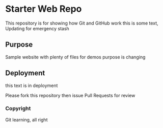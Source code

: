 # Starter Web Repo

This repository is for showing how Git and GitHub work
this is some text, Updating for emergency stash

## Purpose

Sample website with plenty of files for demos
purpose is changing

## Deployment

this text is in deployment

Please fork this repository then issue Pull Requests for review

### Copyright

Git learning, all right